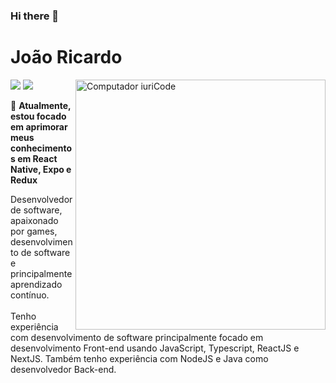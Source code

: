 ### Hi there 👋

# João Ricardo


<img src="https://raw.githubusercontent.com/MicaelliMedeiros/micaellimedeiros/master/image/computer-illustration.png" min-width="400px" max-width="400px" width="400px" align="right" alt="Computador iuriCode">


<p align="left">
  <a href="mailto:joaomiranda997@hotmail.com" alt="joaomiranda997@hotmail.com">
  <img src="https://img.shields.io/badge/-joaomiranda997@hotmail.com-00875f?style=flat-square&logo=microsoft-outlook&logoColor=white&link=mailto:joaomiranda997@hotmail.com" /></a>

  <a href="https://www.linkedin.com/in/joaormiranda/" alt="João Ricardo">
  <img src="https://img.shields.io/badge/-João Ricardo-00875f?style=flat-square&logo=Linkedin&logoColor=white&link=https://www.linkedin.com/in/joaormiranda/" /></a>
</p>  

<p align="left">
  🦄 <strong>Atualmente, estou focado em aprimorar meus conhecimentos em React Native, Expo e Redux</strong>
</p>

<p align="left"> 
  Desenvolvedor de software, apaixonado por games, desenvolvimento de software e principalmente aprendizado contínuo.<br><br>
  Tenho experiência com desenvolvimento de software principalmente focado em desenvolvimento Front-end usando JavaScript, Typescript, ReactJS e NextJS. Também tenho experiência com NodeJS e Java como desenvolvedor Back-end. 
</p>

